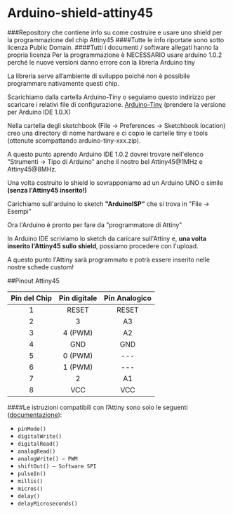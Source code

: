 
# Arduino-shield-attiny45

###Repository che contiene info su come costruire e usare uno shield per la programmazione del chip Attiny45
####Tutte le info riportate sono sotto licenza Public Domain.
####Tutti i documenti / software allegati hanno la propria licenza
Per la programmazione è NECESSARIO usare arduino 1.0.2 perché le nuove versioni danno errore con la libreria Arduino tiny

La libreria serve all’ambiente di sviluppo poiché non è possibile programmare nativamente questi chip.

Scarichiamo dalla cartella Arduino-Tiny o seguiamo questo indirizzo per scaricare i relativi file di configurazione.
[Arduino-Tiny](http://code.google.com/p/arduino-tiny/downloads/list) (prendere la versione per Arduino IDE 1.0.X)

Nella cartella degli sketchbook  (File ->  Preferences -> Sketchbook location) creo una directory di nome hardware e ci copio le cartelle tiny e tools (ottenute scompattando arduino-tiny-xxx.zip).

A questo punto aprendo Arduino IDE 1.0.2 dovrei trovare nell'elenco "Strumenti -> Tipo di Arduino" anche il nostro bel Attiny45@1MHz e Attiny45@8MHz.

Una volta costruito lo shield lo sovrapponiamo ad un Arduino UNO o simile **(senza l'Attiny45 inserito!)**

Carichiamo sull'arduino lo sketch **"ArduinoISP"** che si trova in "File -> Esempi"

Ora l'Arduino è pronto per fare da "programmatore di Attiny"

In Arduino IDE scriviamo lo sketch da caricare sull'Attiny e, **una volta inserito l'Attiny45 sullo shield**, possiamo procedere con l'upload.

A questo punto l'Attiny sarà programmato e potrà essere inserito nelle nostre schede custom!

##Pinout Attiny45


| Pin del Chip | Pin digitale | Pin Analogico |
|:---:|:---:|:---:|
| 1 | RESET | RESET |
| 2 | 3 | A3 |
| 3 | 4 (PWM) | A2 |
| 4 | GND | GND |
| 5 | 0 (PWM) |---|
| 6 | 1 (PWM)|---|
| 7 | 2 | A1 |
| 8 | VCC | VCC |

####Le istruzioni compatibili con l’Attiny sono solo le seguenti ([documentazione](https://www.arduino.cc/en/Reference/HomePage)):
* `pinMode()`
* `digitalWrite()`
* `digitalRead()`
* `analogRead()`
* `analogWrite() – PWM`
* `shiftOut() – Software SPI`
* `pulseIn()`
* `millis()`
* `micros()`
* `delay()`
* `delayMicroseconds()`



